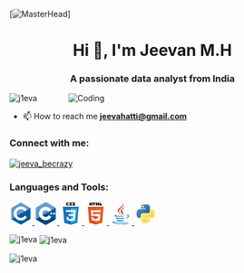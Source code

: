 [![MasterHead](https://imgur.com/WtVOjr6)]
<h1 align="center">Hi 👋, I'm Jeevan M.H</h1>
<h3 align="center">A passionate data analyst from India</h3>
<img align="right" alt="Coding" width="400" src= "https://tenor.com/view/data-code-coding-facts-numbers-gif-27290748">

<p align="left"> <img src="https://komarev.com/ghpvc/?username=j1eva&label=Profile%20views&color=0e75b6&style=flat" alt="j1eva" /> </p>

- 📫 How to reach me **jeevahatti@gmail.com**

<h3 align="left">Connect with me:</h3>
<p align="left">
<a href="https://instagram.com/jeeva_becrazy" target="blank"><img align="center" src="https://raw.githubusercontent.com/rahuldkjain/github-profile-readme-generator/master/src/images/icons/Social/instagram.svg" alt="jeeva_becrazy" height="30" width="40" /></a>
</p>

<h3 align="left">Languages and Tools:</h3>
<p align="left"> <a href="https://www.cprogramming.com/" target="_blank" rel="noreferrer"> <img src="https://raw.githubusercontent.com/devicons/devicon/master/icons/c/c-original.svg" alt="c" width="40" height="40"/> </a> <a href="https://www.w3schools.com/cpp/" target="_blank" rel="noreferrer"> <img src="https://raw.githubusercontent.com/devicons/devicon/master/icons/cplusplus/cplusplus-original.svg" alt="cplusplus" width="40" height="40"/> </a> <a href="https://www.w3schools.com/css/" target="_blank" rel="noreferrer"> <img src="https://raw.githubusercontent.com/devicons/devicon/master/icons/css3/css3-original-wordmark.svg" alt="css3" width="40" height="40"/> </a> <a href="https://www.w3.org/html/" target="_blank" rel="noreferrer"> <img src="https://raw.githubusercontent.com/devicons/devicon/master/icons/html5/html5-original-wordmark.svg" alt="html5" width="40" height="40"/> </a> <a href="https://www.java.com" target="_blank" rel="noreferrer"> <img src="https://raw.githubusercontent.com/devicons/devicon/master/icons/java/java-original.svg" alt="java" width="40" height="40"/> </a> <a href="https://www.python.org" target="_blank" rel="noreferrer"> <img src="https://raw.githubusercontent.com/devicons/devicon/master/icons/python/python-original.svg" alt="python" width="40" height="40"/> </a> </p>

<p><img align="left" src="https://github-readme-stats.vercel.app/api/top-langs?username=j1eva&show_icons=true&locale=en&layout=compact" alt="j1eva" /></p>

<p>&nbsp;<img align="center" src="https://github-readme-stats.vercel.app/api?username=j1eva&show_icons=true&locale=en" alt="j1eva" /></p>

<p><img align="center" src="https://github-readme-streak-stats.herokuapp.com/?user=j1eva&" alt="j1eva" /></p>

